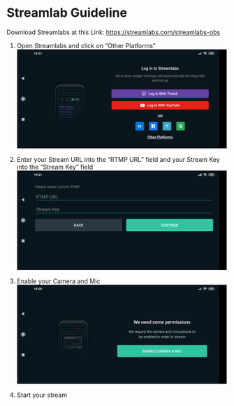 # Streamlab Guideline

Download Streamlabs at this Link: https://streamlabs.com/streamlabs-obs

1. Open Streamlabs and click on “Other Platforms"
![](../../assets/images/SL1.png)

2. Enter your Stream URL into the “RTMP URL” field and your Stream Key into the “Stream Key” field
![](../../assets/images/SL2.png)

3. Enable your Camera and Mic
![](../../assets/images/SL3.png)

4. Start your stream
